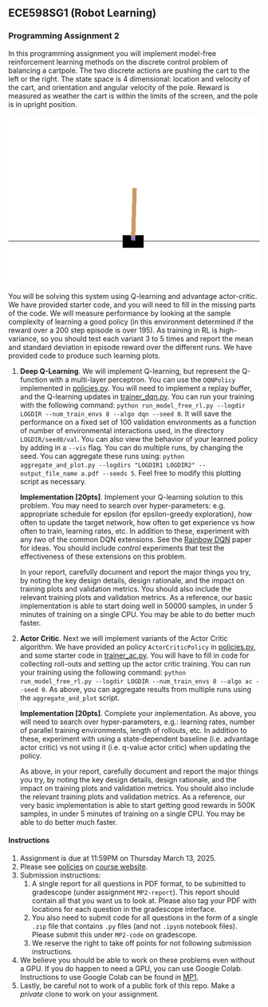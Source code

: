 ## ECE598SG1 (Robot Learning)
### Programming Assignment 2
In this programming assignment you will implement model-free reinforcement
learning methods on the discrete control problem of balancing a cartpole. The
two discrete actions are pushing the cart to the left or the right. The state space is
4 dimensional: location and velocity of the cart, and orientation and angular
velocity of the pole. Reward is measured as weather the cart is within the
limits of the screen, and the pole is in upright position.

![](vis-CartPole-v2.gif)

You will be solving this system using Q-learning and advantage actor-critic. We
have provided starter code, and you will need to fill in the missing parts of
the code. We will measure performance by looking at the sample complexity of
learning a good policy (in this environment determined if the reward over a 200
step episode is over 195).  As training in RL is high-variance, so you should
test each variant 3 to 5 times and report the mean and standard deviation in
episode reward over the different runs. We have provided code to produce such
learning plots. 

1. **Deep Q-Learning**. We will implement Q-learning, but represent the
   Q-function with a multi-layer perceptron. You can use the `DQNPolicy`
   implemented in [policies.py](./policies.py). You will need to implement a
   replay buffer, and the Q-learning updates in
   [trainer_dqn.py](./trainer_dqn.py). You can run your training with the
   following command: `python run_model_free_rl.py --logdir LOGDIR
   --num_train_envs 8 --algo dqn --seed 0`.  It will save the performance on a
   fixed set of 100 validation environments as a function of number of
   environmental interactions used, in the directory `LOGDIR/seed0/val`.  You
   can also view the behavior of your learned policy by adding in a `--vis`
   flag. You can do multiple runs, by changing the seed.  You can aggregate
   these runs using: `python aggregate_and_plot.py --logdirs "LOGDIR1 LOGDIR2"
   --output_file_name a.pdf --seeds 5`. Feel free to modify this plotting
   script as necessary.
   
   **Implementation [20pts]**. Implement your Q-learning solution to this
   problem.  You may need to search over hyper-parameters: e.g. appropriate
   schedule for epsilon (for epsilon-greedy exploration), how often to update
   the target network, how often to get experience vs how often to train,
   learning rates, etc. In addition to these, experiment with any *two* of the
   common DQN extensions. See the [Rainbow
   DQN](https://arxiv.org/abs/1710.02298) paper for ideas. You should include
   *control* experiments that test the effectiveness of these extensions on this
   problem.
      
   In your report, carefully document and report the major things you try, by
   noting the key design details, design rationale, and the impact on training
   plots and validation metrics. You should also include the relevant training
   plots and validation metrics.  As a reference, our basic implementation is
   able to start doing well in 50000 samples, in under 5 minutes of training on
   a single CPU. You may be able to do better much faster.

2. **Actor Critic**. Next we will implement variants of the Actor Critic
   algorithm. We have provided an policy `ActorCriticPolicy` in
   [policies.py](./policies.py), and some starter code in
   [trainer_ac.py](./trainer_ac.py). You will have to fill in code for
   collecting roll-outs and setting up the actor critic training. You can run
   your training using the following command: `python run_model_free_rl.py
   --logdir LOGDIR --num_train_envs 8 --algo ac --seed 0`.
   As above, you can aggregate results from multiple runs using the
   `aggregate_and_plot` script. 
   
   **Implementation [20pts]**. Complete your implementation. As above, you will
   need to search over hyper-parameters, e.g.: learning rates, number of
   parallel training environments, length of rollouts, etc. In addition to
   these, experiment with using a state-dependent baseline (i.e. advantage actor
   critic) vs not using it (i.e. q-value actor critic) when updating the
   policy.
      
   As above, in your report, carefully document and report the major things you
   try, by noting the key design details, design rationale, and the impact on
   training plots and validation metrics. You should also include the relevant
   training plots and validation metrics.  As a reference, our very basic
   implementation is able to start getting good rewards in 500K samples, in
   under 5 minutes of training on a single CPU. You may be able to do better
   much faster.
 
#### Instructions
1. Assignment is due at 11:59PM on Thursday March 13, 2025.
2. Please see
[policies](https://saurabhg.web.illinois.edu/teaching/ece598sg1/sp2025/policies.html)
on [course
website](https://saurabhg.web.illinois.edu/teaching/ece598sg1/sp2025/index.html).
3. Submission instructions:
   1. A single report for all questions in PDF format, to be submitted to
   gradescope (under assignment `MP2-report`). This report
   should contain all that you want us to look at. Please also tag your PDF
   with locations for each question in the gradescope interface.
   2. You also need to submit code for all questions in the form of a single
   `.zip` file that contains `.py` files (and not `.ipynb` notebook files).
   Please submit this under `MP2-code` on gradescope.  
   3. We reserve the right to take off points for not following submission
   instructions.
4. We believe you should be able to work on these problems even without a GPU.
If you do happen to need a GPU, you can use Google Colab. Instructions to use Google Colab can be found in
[MP1](../MP1).
5. Lastly, be careful not to work of a public fork of this repo. Make a *private*
clone to work on your assignment. 
